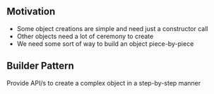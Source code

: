 ## Motivation
 - Some object creations are simple and need just a constructor call
 - Other objects need a lot of ceremony to create 
 - We need some sort of way to build an object piece-by-piece

## Builder Pattern

Provide API/s to create a complex object in a step-by-step manner